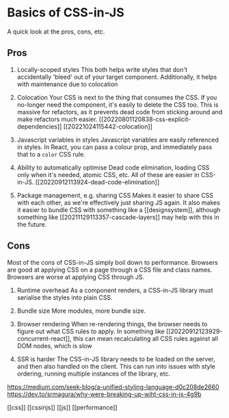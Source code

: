 # Basics of CSS-in-JS

A quick look at the pros, cons, etc.

## Pros
1. Locally-scoped styles
This both helps write styles that don't accidentally 'bleed' out of your target component.
Additionally, it helps with maintenance due to colocation

2. Colocation
Your CSS is next to the thing that consumes the CSS. If you no-longer need the component, it's easily to delete the CSS too. This is massive for refactors, as it prevents dead code from sticking around and make refactors much easier.
[[20220801120838-css-explicit-dependencies]]
[[20221024115442-colocation]]

3. Javascript variables in styles
Javascript variables are easily referenced in styles. In React, you can pass a colour prop, and immediately pass that to a `color` CSS rule.

4. Ability to automatically optimise
Dead code elimination, loading CSS only when it's needed, atomic CSS, etc. All of these are easier in CSS-in-JS.
[[20220912113924-dead-code-elimination]]

5. Package management, e.g. sharing CSS
Makes it easier to share CSS with each other, as we're effectively just sharing JS again. It also makes it easier to bundle CSS with something like a [[designsystem]], although something like [[20211129113357-cascade-layers]] may help with this in the future.

## Cons
Most of the cons of CSS-in-JS simply boil down to performance. Browsers are good at applying CSS on a page through a CSS file and class names. Browsers are worse at applying CSS through JS.

1. Runtime overhead
As a component renders, a CSS-in-JS library must serialise the styles into plain CSS.

2. Bundle size
More modules, more bundle size.

3. Browser rendering
When re-rendering things, the browser needs to figure out what CSS rules to apply. In something like [[20220912123929-concurrent-react]], this can mean recalculating all CSS rules against all DOM nodes, which is slow

4. SSR is harder
The CSS-in-JS library needs to be loaded on the server, and then also handled on the client. This can run into issues with style ordering, running multiple instances of the library, etc.

https://medium.com/seek-blog/a-unified-styling-language-d0c208de2660
https://dev.to/srmagura/why-were-breaking-up-wiht-css-in-js-4g9b

[[css]]
[[cssinjs]]
[[js]]
[[performance]]